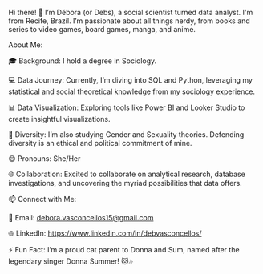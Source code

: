 
Hi there! 👋
I’m Débora (or Debs), a social scientist turned data analyst. I'm from Recife, Brazil. I’m passionate about all things nerdy, from books and series to video games, board games, manga, and anime.

About Me:

🎓 Background: I hold a degree in Sociology.

💻 Data Journey: Currently, I’m diving into SQL and Python, leveraging my statistical and social theoretical knowledge from my sociology experience.

📊 Data Visualization: Exploring tools like Power BI and Looker Studio to create insightful visualizations.

🌈 Diversity: I’m also studying Gender and Sexuality theories. Defending diversity is an ethical and political commitment of mine.

😄 Pronouns: She/Her

🌐 Collaboration: Excited to collaborate on analytical research, database investigations, and uncovering the myriad possibilities that data offers.

📫 Connect with Me:

📧 Email: debora.vasconcellos15@gmail.com

🌐 LinkedIn: https://www.linkedin.com/in/debvasconcellos/

⚡ Fun Fact:
I’m a proud cat parent to Donna and Sum, named after the legendary singer Donna Summer! 🐱🎶


<!---
debvasconcellos/debvasconcellos is a ✨ special ✨ repository because its `README.md` (this file) appears on your GitHub profile.
You can click the Preview link to take a look at your changes.
--->
